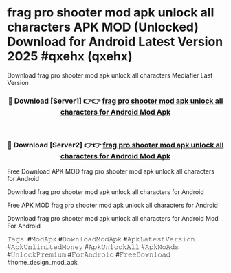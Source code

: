 # frag pro shooter mod apk unlock all characters APK MOD (Unlocked) Download for Android Latest Version 2025 #qxehx (qxehx)
Download frag pro shooter mod apk unlock all characters Mediafier Last Version

<div align="center">
<h3>🔴 Download [Server1] 👉👉 <a href="https://app.mediaupload.pro?title=frag_pro_shooter_mod_apk_unlock_all_characters&ref=24F">frag pro shooter mod apk unlock all characters for Android Mod Apk</a></h3><br>

<h3>🔴 Download [Server2] 👉👉 <a href="https://app.mediaupload.pro?title=frag_pro_shooter_mod_apk_unlock_all_characters&ref=24F">frag pro shooter mod apk unlock all characters for Android Mod Apk</a></h3>
</div>


Free Download APK MOD frag pro shooter mod apk unlock all characters for Android

Download frag pro shooter mod apk unlock all characters for Android 

Free APK MOD frag pro shooter mod apk unlock all characters for Android 

Download frag pro shooter mod apk unlock all characters for Android Mod For Android

𝚃𝚊𝚐𝚜: #𝙼𝚘𝚍𝙰𝚙𝚔 #𝙳𝚘𝚠𝚗𝚕𝚘𝚊𝚍𝙼𝚘𝚍𝙰𝚙𝚔 #𝙰𝚙𝚔𝙻𝚊𝚝𝚎𝚜𝚝𝚅𝚎𝚛𝚜𝚒𝚘𝚗 #𝙰𝚙𝚔𝚄𝚗𝚕𝚒𝚖𝚒𝚝𝚎𝚍𝙼𝚘𝚗𝚎𝚢 #𝙰𝚙𝚔𝚄𝚗𝚕𝚘𝚌𝚔𝙰𝚕𝚕 #𝙰𝚙𝚔𝙽𝚘𝙰𝚍𝚜 #𝚄𝚗𝚕𝚘𝚌𝚔𝙿𝚛𝚎𝚖𝚒𝚞𝚖 #𝙵𝚘𝚛𝙰𝚗𝚍𝚛𝚘𝚒𝚍 #𝙵𝚛𝚎𝚎𝙳𝚘𝚠𝚗𝚕𝚘𝚊𝚍 #home_design_mod_apk